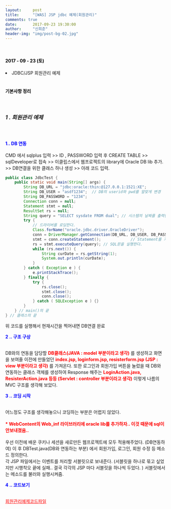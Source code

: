 ```yaml
---
layout:     post
title:      "[WAS] JSP jdbc 예제(회원관리)"
comments: true
date:       2017-09-23 19:30:00
author:     "신희준"
header-img: "img/post-bg-02.jpg"
---
```

<br>
<H4 style ="font-weight:bold; color : black">2017 - 09 - 23 (토)</H4>
<li>JDBC/JSP 회원관리 예제</li>


<br>
<H4 style ="font-weight:bold; color:black;">기본사항 정리</H4>
<br>

<h5 style = "font-size: 17px; font-weight : bold;">1 . 회원관리 예제</h5>
<br>
<p><b style="color: blue">1.. DB 연동 </b><br><br>
CMD 에서 sqlplus 입력 >> ID , PASSWORD 입력 후 CREATE TABLE >> sqlDeveloper로 접속 >> 이클립스에서 웹프로젝트의 library에 Oracle DB lib 추가. >> DB연결을 위한 클래스 하나 생성 >> 아래 코드 입력.

 </p>


 ~~~java
public class JdbcTest {
     public static void main(String[] args) {
         String DB_URL = "jdbc:oracle:thin:@127.0.0.1:1521:XE";
         String DB_USER = "asdf1234";  // DB의 userid와 pwd를 알맞게 변경
         String DB_PASSWORD = "1234";
         Connection conn = null;
         Statement stmt = null;
         ResultSet rs = null;
         String query = "SELECT sysdate FROM dual"; // 시스템의 날짜를 출력한다.
         try {
             // 드라이버를 로딩한다.
             Class.forName("oracle.jdbc.driver.OracleDriver");
             conn = DriverManager.getConnection(DB_URL, DB_USER, DB_PASSWORD); // 데이터베이스의 연결을 설정한다.
             stmt = conn.createStatement();             // Statement를 가져온다.
             rs = stmt.executeQuery(query); // SQL문을 실행한다.
             while (rs.next()) {
                 String curDate = rs.getString(1);
                 System.out.println(curDate);
             }
         } catch ( Exception e ) {
             e.printStackTrace();
         } finally {
             try {
                 rs.close();
                 stmt.close();
                 conn.close();
             } catch ( SQLException e ) {}
         }
     } // main()의 끝
 } // 클래스의 끝
 ~~~


<p>위 코드를 실행해서 현재시간을 찍어내면 DB연결 완료 </p>


<p><b style = " color:blue">2 .. 구조 구상</b><br><br>

<p>
DB와의 연동을 담당할 <b style = "color:red">DB클래스(JAVA : model 부분이라고 생각)</b> 를 생성하고 화면을 보여줄 이전에 만들었던 <b style = "color:red">index.jsp, loginform.jsp, resisterform.jsp (JSP : view 부분이라고 생각)</b> 를 가져온다. 또한 로그인과 회원가입 버튼을 눌렀을 때 DB와 연동하는 클래스 객체를 생성하여 Response 해주는 <b style = "color:red;">LoginAction.java, ResisterAction.java 등등 (Servlet : controller 부분이라고 생각)</b> 이렇게 나름의 MVC 구조를 생각해 보았다.

</p>
<p><b style = " color:blue">3 .. 코딩 시작 </b><br><br>

<p>
어느정도 구조를 생각해놓으니 코딩하는 부분은 어렵지 않았다.<br><br>
<b style = "color:red">* WebContent의 Web_inf 라이브러리에 oracle lib를 추가하자.. 이것 때문에 sql이 안보내졌음..</b><br><br>
우선 이전에 배운 쿠키나 세션을 새로만든 웹프로젝트에 모두 적용해주었다. (DB연동하여)
이 후 DBTest.java(DB와 연동하는 부분) 에서 회원가입, 로그인, 회원 수정 등 메소드 정의한다.

<br>
각 JSP 파일에서는 이벤트를 처리할 서블릿으로 보내준다. (서블릿을 하나로 묶고 싶었지만 시행착오 끝에 실패.. 결국 각각의 JSP 마다 서블릿을 하나씩 두었다. ) 서블릿에서는 메소드를 불러와 실행시켜줌.
</p>

<p><b style = " color:blue">4 .. 코드보기 </b><br><br>

<a style ="color:red;" href="https://github.com/shj7242/practice">회원관리예제코드파일</a>

